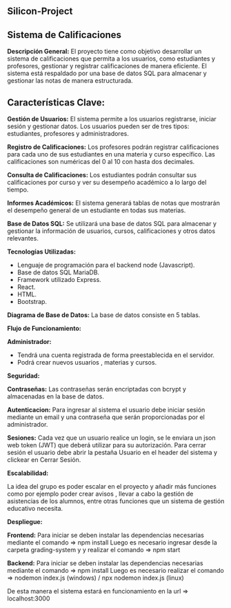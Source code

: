## Silicon-Project

## Sistema de Calificaciones

**Descripción General:** El proyecto tiene como objetivo desarrollar un sistema de calificaciones que permita a los usuarios, como estudiantes y profesores, gestionar y registrar calificaciones de manera eficiente. El sistema está respaldado por una base de datos SQL para almacenar y gestionar las notas de manera estructurada.

## **Características Clave:**

**Gestión de Usuarios:** El sistema permite a los usuarios registrarse, iniciar sesión y gestionar datos. Los usuarios  pueden ser de tres tipos: estudiantes, profesores y administradores.

**Registro de Calificaciones:** Los profesores podrán registrar calificaciones para cada uno de sus estudiantes en una materia y curso específico. Las calificaciones son numéricas del 0 al 10 con hasta dos decimales.
   
**Consulta de Calificaciones:** Los estudiantes podrán consultar sus calificaciones por curso y ver su desempeño académico a lo largo del tiempo.
   
**Informes Académicos:** El sistema generará tablas de notas que mostrarán el desempeño general de un estudiante en todas sus materias.
   
**Base de Datos SQL:** Se utilizará una base de datos SQL para almacenar y gestionar la información de usuarios, cursos,    calificaciones y otros datos relevantes.    

**Tecnologías Utilizadas:**

 -   Lenguaje de programación para el backend node (Javascript).
 -   Base de datos SQL MariaDB.
 -   Framework utilizado Express.
 -   React.
 -   HTML.
 -   Bootstrap.


**Diagrama de Base de Datos:** La base de datos consiste en 5 tablas.


**Flujo de Funcionamiento:** 

**Administrador:**
 - Tendrá una cuenta registrada de forma preestablecida en el servidor.
 - Podrá crear nuevos usuarios , materias y cursos.


 **Seguridad:**

**Contraseñas:** Las contraseñas serán encriptadas con bcrypt y almacenadas en la base de datos.

**Autenticacion:** Para ingresar al sistema el usuario debe iniciar sesión mediante un email y una contraseña que serán proporcionadas por el administrador.

 **Sesiones:** Cada vez que un usuario realice un login, se le enviara un json web token (JWT) que deberá utilizar para su autorización.
                Para cerrar sesión el usuario debe abrir la pestaña Usuario en el header del sistema y clickear en Cerrar Sesión.


 **Escalabilidad:**

La idea del grupo es poder escalar en el proyecto y añadir más funciones como por ejemplo poder crear avisos , llevar a cabo la gestión de asistencias de los alumnos, entre otras funciones que un sistema de gestión educativo necesita.



 **Despliegue:**

**Frontend:** 
Para iniciar se deben instalar las dependencias necesarias mediante el comando =>  npm install 
Luego es necesario ingresar desde la carpeta grading-system y y realizar el comando => npm start 
          
**Backend:**
Para iniciar se deben instalar las dependencias necesarias mediante el comando =>  npm install 
Luego es necesario realizar el comando => nodemon index.js (windows) / npx nodemon index.js (linux) 

De esta manera el sistema estará en funcionamiento en la url => localhost:3000 

